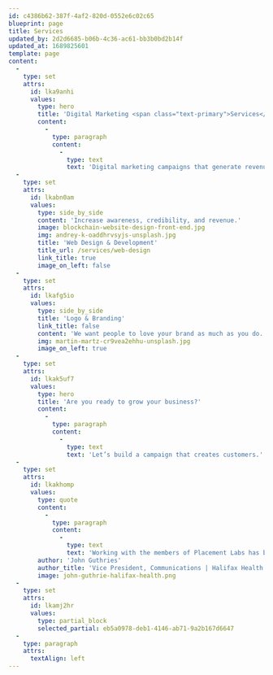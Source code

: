 ```yaml
---
id: c4386b62-387f-4af2-820d-0552e6c02c65
blueprint: page
title: Services
updated_by: 2d2d6685-b06b-4c36-ac61-bb3b0bd2b14f
updated_at: 1689825601
template: page
content:
  -
    type: set
    attrs:
      id: lka9anhi
      values:
        type: hero
        title: 'Digital Marketing <span class="text-primary">Services</span>'
        content:
          -
            type: paragraph
            content:
              -
                type: text
                text: 'Digital marketing campaigns that generate revenue.'
  -
    type: set
    attrs:
      id: lkabn0am
      values:
        type: side_by_side
        content: 'Increase awareness, credibility, and revenue.'
        image: blockchain-website-design-front-end.jpg
        img: andrey-k-oaddhrvsyjs-unsplash.jpg
        title: 'Web Design & Development'
        title_url: /services/web-design
        link_title: true
        image_on_left: false
  -
    type: set
    attrs:
      id: lkafg5io
      values:
        type: side_by_side
        title: 'Logo & Branding'
        link_title: false
        content: 'We want people to love your brand as much as you do.'
        img: martin-martz-cr9vea2ehhu-unsplash.jpg
        image_on_left: true
  -
    type: set
    attrs:
      id: lkak5uf7
      values:
        type: hero
        title: 'Are you ready to grow your business?'
        content:
          -
            type: paragraph
            content:
              -
                type: text
                text: 'Let’s build a campaign that creates customers.'
  -
    type: set
    attrs:
      id: lkakhomp
      values:
        type: quote
        content:
          -
            type: paragraph
            content:
              -
                type: text
                text: 'Working with the members of Placement Labs has been the best experience with a marketing firm we have had at Halifax Health. I have been impressed by the commitment and quality work they have provided our organization.'
        author: 'John Guthries'
        author_title: 'Vice President, Communications | Halifax Health'
        image: john-guthrie-halifax-health.png
  -
    type: set
    attrs:
      id: lkamj2hr
      values:
        type: partial_block
        selected_partial: eb5a0978-deb1-4146-ab71-9a2b167d6647
  -
    type: paragraph
    attrs:
      textAlign: left
---
```

